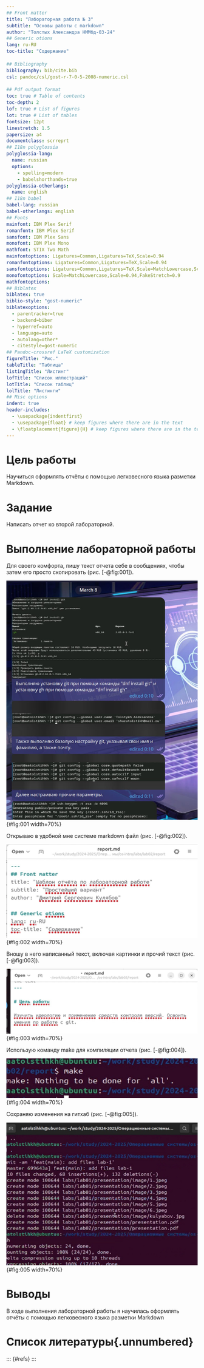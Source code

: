 ```yaml
---
## Front matter
title: "Лабораторная работа № 3"
subtitle: "Основы работы с markdown"
author: "Толстых Александра НММбд-03-24"
## Generic otions
lang: ru-RU
toc-title: "Содержание"

## Bibliography
bibliography: bib/cite.bib
csl: pandoc/csl/gost-r-7-0-5-2008-numeric.csl

## Pdf output format
toc: true # Table of contents
toc-depth: 2
lof: true # List of figures
lot: true # List of tables
fontsize: 12pt
linestretch: 1.5
papersize: a4
documentclass: scrreprt
## I18n polyglossia
polyglossia-lang:
  name: russian
  options:
	- spelling=modern
	- babelshorthands=true
polyglossia-otherlangs:
  name: english
## I18n babel
babel-lang: russian
babel-otherlangs: english
## Fonts
mainfont: IBM Plex Serif
romanfont: IBM Plex Serif
sansfont: IBM Plex Sans
monofont: IBM Plex Mono
mathfont: STIX Two Math
mainfontoptions: Ligatures=Common,Ligatures=TeX,Scale=0.94
romanfontoptions: Ligatures=Common,Ligatures=TeX,Scale=0.94
sansfontoptions: Ligatures=Common,Ligatures=TeX,Scale=MatchLowercase,Scale=0.94
monofontoptions: Scale=MatchLowercase,Scale=0.94,FakeStretch=0.9
mathfontoptions:
## Biblatex
biblatex: true
biblio-style: "gost-numeric"
biblatexoptions:
  - parentracker=true
  - backend=biber
  - hyperref=auto
  - language=auto
  - autolang=other*
  - citestyle=gost-numeric
## Pandoc-crossref LaTeX customization
figureTitle: "Рис."
tableTitle: "Таблица"
listingTitle: "Листинг"
lofTitle: "Список иллюстраций"
lotTitle: "Список таблиц"
lolTitle: "Листинги"
## Misc options
indent: true
header-includes:
  - \usepackage{indentfirst}
  - \usepackage{float} # keep figures where there are in the text
  - \floatplacement{figure}{H} # keep figures where there are in the text
---
```


# Цель работы

Научиться оформлять отчёты с помощью легковесного языка разметки Markdown.

# Задание

Написать отчет ко второй лабораторной.

# Выполнение лабораторной работы

Для своего комфорта, пишу текст отчета себе в сообщениях, чтобы затем его просто скопировать (рис. [-@fig:001]).

![Подготовленный текст](image/1.jpeg){#fig:001 width=70%}

Открываю в удобной мне системе markdown файл (рис. [-@fig:002]).

![Markdown файл](image/2.jpeg){#fig:002 width=70%}

Вношу в него написанный текст, включая картинки и прочий текст (рис. [-@fig:003]).

![Markdown файл](image/3.jpeg){#fig:003 width=70%}

Использую команду make для компиляции отчета (рис. [-@fig:004]).

![Компиляция отчета](image/4.jpeg){#fig:004 width=70%}

Сохраняю изменения на гитхаб (рис. [-@fig:005]).

![Сохранение изменений](image/5.jpeg){#fig:005 width=70%}

# Выводы

В ходе выполнения лабораторной работы я научилась оформлять отчёты с помощью легковесного языка разметки Markdown

# Список литературы{.unnumbered}

::: {#refs}
:::
